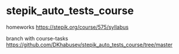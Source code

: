 # stepik_auto_tests_course
homeworks
https://stepik.org/course/575/syllabus

branch with course-tasks https://github.com/DKhabusev/stepik_auto_tests_course/tree/master
